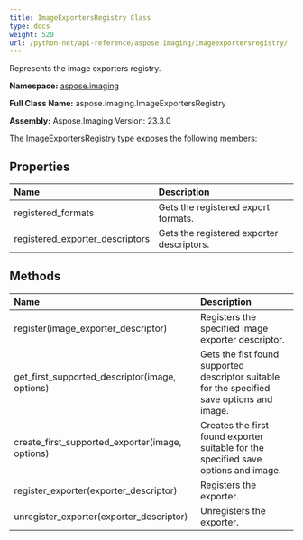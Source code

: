 ```yaml
---
title: ImageExportersRegistry Class
type: docs
weight: 520
url: /python-net/api-reference/aspose.imaging/imageexportersregistry/
---
```


Represents the image exporters registry.

**Namespace:** [aspose.imaging](/imaging/python-net/api-reference/aspose.imaging/)

**Full Class Name:** aspose.imaging.ImageExportersRegistry

**Assembly:**  Aspose.Imaging Version: 23.3.0

The ImageExportersRegistry type exposes the following members:
## **Properties**
|**Name**|**Description**|
| :- | :- |
|registered_formats|Gets the registered export formats.|
|registered_exporter_descriptors|Gets the registered exporter descriptors.|
## **Methods**
|**Name**|**Description**|
| :- | :- |
|register(image_exporter_descriptor)|Registers the specified image exporter descriptor.|
|get_first_supported_descriptor(image, options)|Gets the fist found supported descriptor suitable for the specified save options and image.|
|create_first_supported_exporter(image, options)|Creates the first found exporter suitable for the specified save options and image.|
|register_exporter(exporter_descriptor)|Registers the exporter.|
|unregister_exporter(exporter_descriptor)|Unregisters the exporter.|
